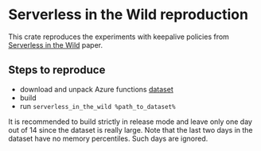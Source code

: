 # Serverless in the Wild reproduction
This crate reproduces the experiments with keepalive policies from [Serverless in the Wild](https://www.usenix.org/conference/atc20/presentation/shahrad) paper.
## Steps to reproduce
- download and unpack Azure functions [dataset](https://github.com/Azure/AzurePublicDataset/blob/master/AzureFunctionsDataset2019.md)
- build
- run `serverless_in_the_wild %path_to_dataset%`

It is recommended to build strictly in release mode and leave only one day out of 14 since the dataset is really large.
Note that the last two days in the dataset have no memory percentiles. Such days are ignored.

